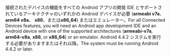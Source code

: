 <span data-ttu-id="f140e-101">接続されたデバイスの機能をすべての Android アプリの開発 IDE とサポートされているアーキテクチャのいずれかの Android デバイスが必要 (**armeabi v7a**、 **arm64 v8a**、 **x86**、または**x86_64**) またはエミュレーター。</span><span class="sxs-lookup"><span data-stu-id="f140e-101">For all Connected Devices features, you will need an Android app development IDE and an Android device with one of the supported architectures (**armeabi-v7a**, **arm64-v8a**, **x86**, or **x86_64**) or an emulator.</span></span> <span data-ttu-id="f140e-102">Android 4.4.2 システムを実行する必要がありますまたはそれ以降。</span><span class="sxs-lookup"><span data-stu-id="f140e-102">The system must be running Android 4.4.2 or later.</span></span>